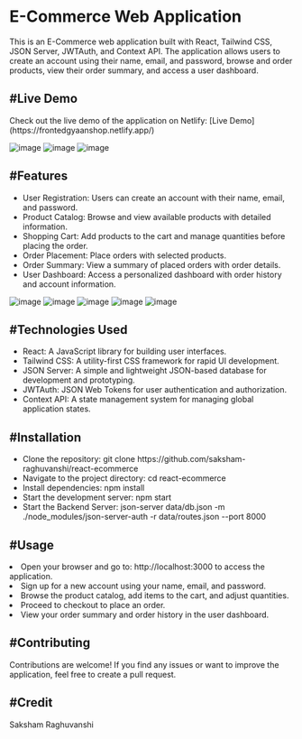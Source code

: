 # E-Commerce Web Application


This is an E-Commerce web application built with React, Tailwind CSS, JSON Server, JWTAuth, and Context API. The application allows users to create an account using their name, email, and password, browse and order products, view their order summary, and access a user dashboard.

<h2>#Live Demo</h2>
Check out the live demo of the application on Netlify: [Live Demo](https://frontedgyaanshop.netlify.app/)

![image](https://github.com/saksham-raghuvanshi/react-ecommerce/assets/86155054/3bc30690-de60-48b8-83b5-06578ea14776)
![image](https://github.com/saksham-raghuvanshi/react-ecommerce/assets/86155054/3b5bd980-358d-47e1-82fd-1394e4d131ae)
![image](https://github.com/saksham-raghuvanshi/react-ecommerce/assets/86155054/ded51cc4-aeff-43fe-bb1f-553f9972a0a2)


<h2>#Features</h2>
<ul>
<li>User Registration: Users can create an account with their name, email, and password.</li>
<li>Product Catalog: Browse and view available products with detailed information.</li>
<li>Shopping Cart: Add products to the cart and manage quantities before placing the order.</li>
<li>Order Placement: Place orders with selected products.</li>
<li>Order Summary: View a summary of placed orders with order details.</li>
<li>User Dashboard: Access a personalized dashboard with order history and account information.</li>
</ul>

![image](https://github.com/saksham-raghuvanshi/react-ecommerce/assets/86155054/05a4140f-af5a-41b9-904b-8cbfdfb19d07)
![image](https://github.com/saksham-raghuvanshi/react-ecommerce/assets/86155054/0997ab19-f6aa-49ff-86e3-7e290a9e49b5)
![image](https://github.com/saksham-raghuvanshi/react-ecommerce/assets/86155054/428bc488-53a2-4310-ac14-dfaa2bbed4c8)
![image](https://github.com/saksham-raghuvanshi/react-ecommerce/assets/86155054/3cff58e3-2c30-4291-890a-d4490a1b07af)
![image](https://github.com/saksham-raghuvanshi/react-ecommerce/assets/86155054/98df5f91-d0c4-4ae9-ad37-85bec2c50000)



<h2>#Technologies Used</h2>

<ul>
<li>React: A JavaScript library for building user interfaces.</li>
<li>Tailwind CSS: A utility-first CSS framework for rapid UI development.</li>
<li>JSON Server: A simple and lightweight JSON-based database for development and prototyping.</li>
<li>JWTAuth: JSON Web Tokens for user authentication and authorization.</li>
<li>Context API: A state management system for managing global application states.</li>
</ul>

<h2>#Installation</h2>
<ul>
<li>Clone the repository: git clone https://github.com/saksham-raghuvanshi/react-ecommerce</li>
<li>Navigate to the project directory: cd react-ecommerce</li>
<li>Install dependencies: npm install</li>
<li>Start the development server: npm start</li>
<li>Start the Backend Server: json-server data/db.json -m ./node_modules/json-server-auth -r data/routes.json  --port 8000</li>
</ul>

<h2>#Usage</h2>
<ul></ul>
<li>Open your browser and go to: http://localhost:3000 to access the application.</li>
<li>Sign up for a new account using your name, email, and password.</li>
<li>Browse the product catalog, add items to the cart, and adjust quantities.</li>
<li>Proceed to checkout to place an order.</li>
<li>View your order summary and order history in the user dashboard.</li>
</ul>

<h2>#Contributing</h2>

Contributions are welcome! If you find any issues or want to improve the application, feel free to create a pull request.

<h2>#Credit</h2>

Saksham Raghuvanshi
